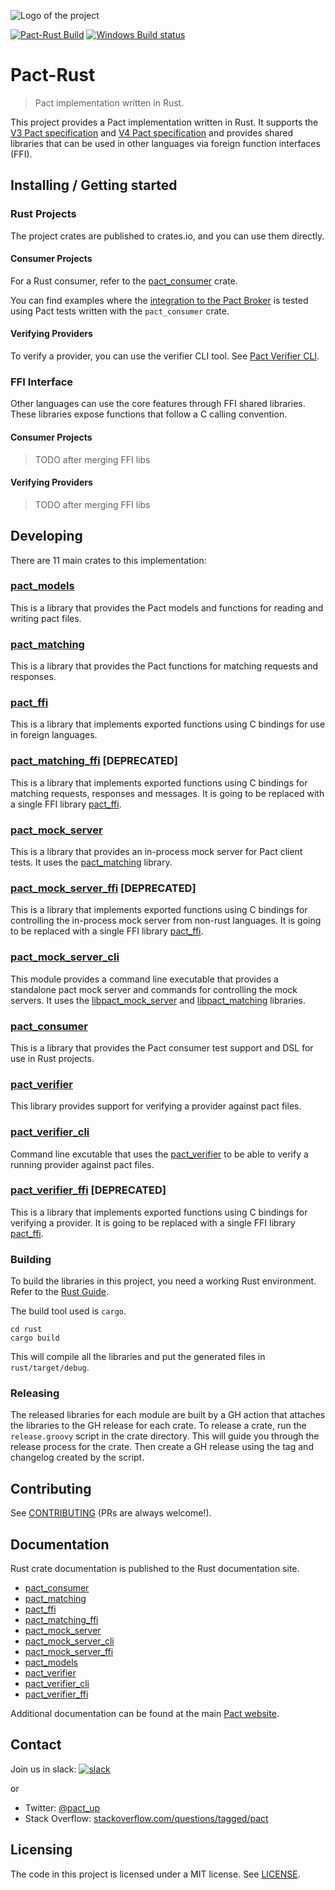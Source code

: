 ![Logo of the project](https://raw.githubusercontent.com/pact-foundation/pact-reference/master/images/logo.svg)

[![Pact-Rust Build](https://github.com/pact-foundation/pact-reference/workflows/Pact-Rust%20Build/badge.svg)](https://github.com/pact-foundation/pact-reference/actions?query=workflow%3A%22Pact-Rust+Build%22)
[![Windows Build status](https://ci.appveyor.com/api/projects/status/bqlb7ny924lsu6yi?svg=true)](https://ci.appveyor.com/project/pact-foundation/pact-reference)

# Pact-Rust
> Pact implementation written in Rust.

This project provides a Pact implementation written in Rust. It supports the [V3 Pact specification](https://github.com/pact-foundation/pact-specification/tree/version-3)
and [V4 Pact specification](https://github.com/pact-foundation/pact-specification/tree/version-4) and provides shared 
libraries that can be used in other languages via foreign function interfaces (FFI).

## Installing / Getting started

### Rust Projects

The project crates are published to crates.io, and you can use them directly. 

#### Consumer Projects

For a Rust consumer, refer to the [pact_consumer](./pact_consumer) crate.

You can find examples where the [integration to the Pact Broker](https://github.com/pact-foundation/pact-reference/blob/master/rust/pact_verifier/tests/tests.rs) is tested using 
Pact tests written with the `pact_consumer` crate.

#### Verifying Providers

To verify a provider, you can use the verifier CLI tool. See [Pact Verifier CLI](./pact_verifier_cli).

### FFI Interface

Other languages can use the core features through FFI shared libraries. These libraries expose functions that
follow a C calling convention.

#### Consumer Projects

> TODO after merging FFI libs

#### Verifying Providers

> TODO after merging FFI libs

## Developing

There are 11 main crates to this implementation:

### [pact_models](./pact_models)

This is a library that provides the Pact models and functions for reading and writing pact files.

### [pact_matching](./pact_matching)

This is a library that provides the Pact functions for matching requests and responses.

### [pact_ffi](./pact_ffi)

This is a library that implements exported functions using C bindings for use in foreign languages.

### [pact_matching_ffi](./pact_matching_ffi) [DEPRECATED]

This is a library that implements exported functions using C bindings for matching requests, responses and messages. 
It is going to be replaced with a single FFI library [pact_ffi](./pact_ffi).

### [pact_mock_server](./pact_mock_server)

This is a library that provides an in-process mock server for Pact client tests. It uses the [pact_matching](./pact_matching)
library.

### [pact_mock_server_ffi](./pact_mock_server_ffi) [DEPRECATED]

This is a library that implements exported functions using C bindings for controlling the in-process mock server from
non-rust languages. It is going to be replaced with a single FFI library [pact_ffi](./pact_ffi).

### [pact_mock_server_cli](./pact_mock_server_cli)

This module provides a command line executable that provides a standalone pact mock server and commands for controlling
the mock servers. It uses the [libpact_mock_server](./pact_mock_server) and [libpact_matching](./pact_matching)
libraries.

### [pact_consumer](./pact_consumer)

This is a library that provides the Pact consumer test support and DSL for use in Rust projects.

### [pact_verifier](./pact_verifier)

This library provides support for verifying a provider against pact files.

### [pact_verifier_cli](./pact_verifier_cli)

Command line excutable that uses the [pact_verifier](./pact_verifier) to be able to verify a running provider against
pact files.

### [pact_verifier_ffi](./pact_verifier_ffi) [DEPRECATED]

This is a library that implements exported functions using C bindings for verifying a provider.  It is going to be 
replaced with a single FFI library [pact_ffi](./pact_ffi).

### Building

To build the libraries in this project, you need a working Rust environment. Refer to the [Rust Guide](https://www.rust-lang.org/learn/get-started).

The build tool used is `cargo`.

```shell
cd rust
cargo build
```

This will compile all the libraries and put the generated files in `rust/target/debug`.

### Releasing

The released libraries for each module are built by a GH action that attaches the libraries to the GH release for each
crate. To release a crate, run the `release.groovy` script in the crate directory. This will guide you through the
release process for the crate. Then create a GH release using the tag and changelog created by the script.

## Contributing

See [CONTRIBUTING](../CONTRIBUTING.md) (PRs are always welcome!).

## Documentation

Rust crate documentation is published to the Rust documentation site.

* [pact_consumer](https://docs.rs/pact_consumer/)
* [pact_matching](https://docs.rs/pact_matching/)
* [pact_ffi](https://docs.rs/pact_ffi/)
* [pact_matching_ffi](https://docs.rs/pact_matching_ffi/)
* [pact_mock_server](https://docs.rs/pact_mock_server/)
* [pact_mock_server_cli](https://docs.rs/pact_mock_server_cli/)
* [pact_mock_server_ffi](https://docs.rs/pact_mock_server_ffi/)
* [pact_models](https://docs.rs/pact_models/)
* [pact_verifier](https://docs.rs/pact_verifier/)
* [pact_verifier_cli](https://docs.rs/pact_verifier_cli/)
* [pact_verifier_ffi](https://docs.rs/pact_verifier_ffi/)

Additional documentation can be found at the main [Pact website](https://pact.io).

## Contact

Join us in slack: [![slack](https://slack.pact.io/badge.svg)](https://slack.pact.io)

or

- Twitter: [@pact_up](https://twitter.com/pact_up)
- Stack Overflow: [stackoverflow.com/questions/tagged/pact](https://stackoverflow.com/questions/tagged/pact)

## Licensing

The code in this project is licensed under a MIT license. See [LICENSE](../LICENSE).
